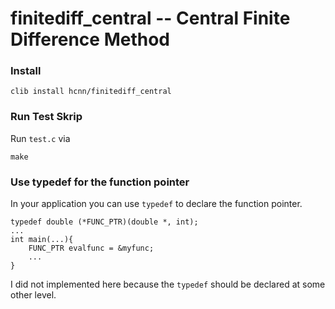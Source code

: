 # finitediff_central -- Central Finite Difference Method

### Install
```
clib install hcnn/finitediff_central
```

### Run Test Skrip
Run `test.c` via

```
make
```

### Use typedef for the function pointer
In your application you can use `typedef` to declare the function pointer. 

```
typedef double (*FUNC_PTR)(double *, int);
...
int main(...){
    FUNC_PTR evalfunc = &myfunc;
    ...
}
```

I did not implemented here because the `typedef` should be declared at some other level.

